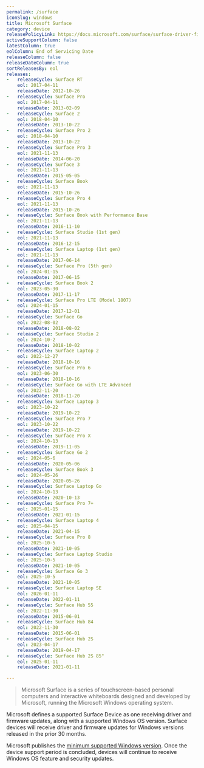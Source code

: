```yaml
---
permalink: /surface
iconSlug: windows
title: Microsoft Surface
category: device
releasePolicyLink: https://docs.microsoft.com/surface/surface-driver-firmware-lifecycle-support
activeSupportColumn: false
latestColumn: true
eolColumn: End of Servicing Date
releaseColumn: false
releaseDateColumn: true
sortReleasesBy: eol
releases:
-   releaseCycle: Surface RT
    eol: 2017-04-11
    releaseDate: 2012-10-26
-   releaseCycle: Surface Pro
    eol: 2017-04-11
    releaseDate: 2013-02-09
-   releaseCycle: Surface 2
    eol: 2018-04-10
    releaseDate: 2013-10-22
-   releaseCycle: Surface Pro 2
    eol: 2018-04-10
    releaseDate: 2013-10-22
-   releaseCycle: Surface Pro 3
    eol: 2021-11-13
    releaseDate: 2014-06-20
-   releaseCycle: Surface 3
    eol: 2021-11-13
    releaseDate: 2015-05-05
-   releaseCycle: Surface Book
    eol: 2021-11-13
    releaseDate: 2015-10-26
-   releaseCycle: Surface Pro 4
    eol: 2021-11-13
    releaseDate: 2015-10-26
-   releaseCycle: Surface Book with Performance Base
    eol: 2021-11-13
    releaseDate: 2016-11-10
-   releaseCycle: Surface Studio (1st gen)
    eol: 2021-11-13
    releaseDate: 2016-12-15
-   releaseCycle: Surface Laptop (1st gen)
    eol: 2021-11-13
    releaseDate: 2017-06-14
-   releaseCycle: Surface Pro (5th gen)
    eol: 2024-01-15
    releaseDate: 2017-06-15
-   releaseCycle: Surface Book 2
    eol: 2023-05-30
    releaseDate: 2017-11-17
-   releaseCycle: Surface Pro LTE (Model 1807)
    eol: 2024-01-15
    releaseDate: 2017-12-01
-   releaseCycle: Surface Go
    eol: 2022-08-02
    releaseDate: 2018-08-02
-   releaseCycle: Surface Studio 2
    eol: 2024-10-2
    releaseDate: 2018-10-02
-   releaseCycle: Surface Laptop 2
    eol: 2022-12-27
    releaseDate: 2018-10-16
-   releaseCycle: Surface Pro 6
    eol: 2023-06-30
    releaseDate: 2018-10-16
-   releaseCycle: Surface Go with LTE Advanced
    eol: 2022-11-20
    releaseDate: 2018-11-20
-   releaseCycle: Surface Laptop 3
    eol: 2023-10-22
    releaseDate: 2019-10-22
-   releaseCycle: Surface Pro 7
    eol: 2023-10-22
    releaseDate: 2019-10-22
-   releaseCycle: Surface Pro X
    eol: 2024-10-13
    releaseDate: 2019-11-05
-   releaseCycle: Surface Go 2
    eol: 2024-05-6
    releaseDate: 2020-05-06
-   releaseCycle: Surface Book 3
    eol: 2024-05-26
    releaseDate: 2020-05-26
-   releaseCycle: Surface Laptop Go
    eol: 2024-10-13
    releaseDate: 2020-10-13
-   releaseCycle: Surface Pro 7+
    eol: 2025-01-15
    releaseDate: 2021-01-15
-   releaseCycle: Surface Laptop 4
    eol: 2025-04-15
    releaseDate: 2021-04-15
-   releaseCycle: Surface Pro 8
    eol: 2025-10-5
    releaseDate: 2021-10-05
-   releaseCycle: Surface Laptop Studio
    eol: 2025-10-5
    releaseDate: 2021-10-05
-   releaseCycle: Surface Go 3
    eol: 2025-10-5
    releaseDate: 2021-10-05
-   releaseCycle: Surface Laptop SE
    eol: 2026-01-11
    releaseDate: 2022-01-11
-   releaseCycle: Surface Hub 55
    eol: 2022-11-30
    releaseDate: 2015-06-01
-   releaseCycle: Surface Hub 84
    eol: 2022-11-30
    releaseDate: 2015-06-01
-   releaseCycle: Surface Hub 2S
    eol: 2023-04-17
    releaseDate: 2019-04-17
-   releaseCycle: Surface Hub 2S 85"
    eol: 2025-01-11
    releaseDate: 2021-01-11

---
```


> Microsoft Surface is a series of touchscreen-based personal computers and interactive whiteboards designed and developed by Microsoft, running the Microsoft Windows operating system.

Microsoft defines a supported Surface Device as one receiving driver and firmware updates, along with a supported Windows OS version. Surface devices will receive driver and firmware updates for Windows versions released in the prior 30 months. 

Microsoft publishes the [minimum supported Windows version](https://support.microsoft.com/en-gb/surface/surface-supported-operating-systems-9559cc3c-7a38-31b6-d9fb-571435e84cd1). Once the device support period is concluded, devices will continue to receive Windows OS feature and security updates.
